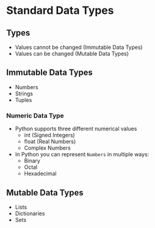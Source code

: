 # Standard Data Types

## Types

- Values cannot be changed (Immutable Data Types)
- Values can be changed (Mutable Data Types)

## Immutable Data Types

- Numbers
- Strings
- Tuples

### Numeric Data Type

- Python supports three different numerical values
  - int (Signed Integers)
  - float (Real Numbers)
  - Complex Numbers
- In Python you can represent `Numbers` in multiple ways:
  - Binary
  - Octal
  - Hexadecimal

## Mutable Data Types

- Lists
- Dictionaries
- Sets
